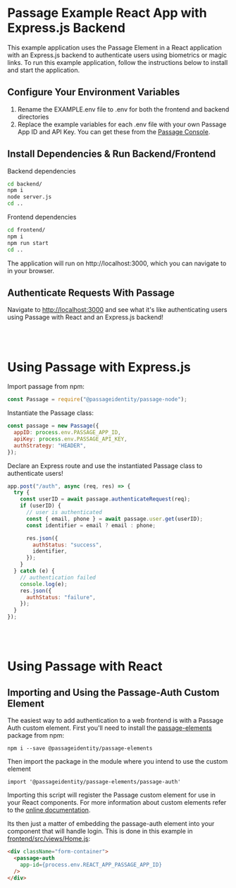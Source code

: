 # Passage Example React App with Express.js Backend

This example application uses the Passage Element in a React application with an Express.js backend to authenticate users using biometrics or magic links. To run this example application, follow the instructions below to install and start the application.

## Configure Your Environment Variables

1. Rename the EXAMPLE.env file to .env for both the frontend and backend directories
2. Replace the example variables for each .env file with your own Passage App ID and API Key. You can get these from the [Passage Console](https://console.passage.id).

## Install Dependencies & Run Backend/Frontend

Backend dependencies
```bash
cd backend/
npm i
node server.js
cd ..
```

Frontend dependencies
```bash
cd frontend/
npm i
npm run start
cd ..
```

The application will run on http://localhost:3000, which you can navigate to in your browser.

## Authenticate Requests With Passage

Navigate to [http://localhost:3000](http://localhost:3000) and see what it's like authenticating users using Passage with React and an Express.js backend!

<br/><br/>

# Using Passage with Express.js
Import passage from npm:
```javascript
const Passage = require("@passageidentity/passage-node");
```

Instantiate the Passage class:
```javascript
const passage = new Passage({
  appID: process.env.PASSAGE_APP_ID,
  apiKey: process.env.PASSAGE_API_KEY,
  authStrategy: "HEADER",
});
```

Declare an Express route and use the instantiated Passage class to authenticate users!
```javascript
app.post("/auth", async (req, res) => {
  try {
    const userID = await passage.authenticateRequest(req);
    if (userID) {
      // user is authenticated
      const { email, phone } = await passage.user.get(userID);
      const identifier = email ? email : phone;

      res.json({
        authStatus: "success",
        identifier,
      });
    }
  } catch (e) {
    // authentication failed
    console.log(e);
    res.json({
      authStatus: "failure",
    });
  }
});
```


<br/><br/>

# Using Passage with React

## Importing and Using the Passage-Auth Custom Element
The easiest way to add authentication to a web frontend is with a Passage Auth custom element. First you'll need to install the [passage-elements](https://www.npmjs.com/package/@passageidentity/passage-elements) package from npm:
```
npm i --save @passageidentity/passage-elements
```
Then import the package in the module where you intend to use the custom element
```
import '@passageidentity/passage-elements/passage-auth'
```
Importing this script will register the Passage custom element for use in your React components. For more information about custom elements refer to the [online documentation](https://developer.mozilla.org/en-US/docs/Web/Web_Components/Using_custom_elements).

Its then just a matter of embedding the passage-auth element into your component that will handle login. This is done in this example in [frontend/src/views/Home.js](https://github.com/passageidentity/example-react/blob/main/frontend/src/views/Home.js):
```html
<div className="form-container">
  <passage-auth
    app-id={process.env.REACT_APP_PASSAGE_APP_ID}
  />
</div>
```
